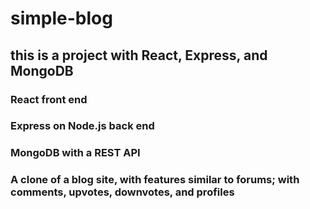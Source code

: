 # simple-blog
## this is a project with React, Express, and MongoDB
### React front end
### Express on Node.js back end
### MongoDB with a REST API
### A clone of a blog site, with features similar to forums; with comments, upvotes, downvotes, and profiles